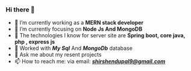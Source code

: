 ### Hi there 👋

- 🔭 I’m currently working as a **MERN stack developer**
- 🌱 I’m currently focusing on **Node Js And MongoDB**
- 👯 The technologies I know for server site are **Spring boot, core java, php , express js**
- 🤔 Worked with ***My Sql*** And ***MongoDb*** database
- 💬 Ask me about my resent projects
- 📫 How to reach me: via email: ***shirshendupal9@gmail.com***


 <div style = "text-align:center;">
        <img src="https://github-readme-streak-stats.herokuapp.com/?user=Shirshendu-Pal&theme=tokyonight&hide_border=true" alt="" srcset="">
  </div>
